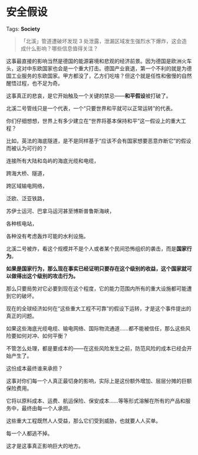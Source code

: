 # 安全假设

Tags: **Society**

> 「北溪」管道遭破坏发现 3 处泄露，泄漏区域发生强烈水下爆炸，这会造成什么影响？哪些信息值得关注？



这事最直接的影响当然是德国的能源窘境和悲观的经济前景。因为德国是欧洲火车头，这对中东欧国家也会是一个重大打击。德国产业衰退，第一个不利的就是为德国工业服务的东欧国家。甲方都没了，乙方们吃啥？但这个就是任性和傲慢的自然醒悟过程，也不足为奇。

这事真正的悲哀，是它开始触及一个关键的禁忌——**和平假设**被打破了。

北溪二号管线只是一个代表，一个“只要世界和平就可以正常运转”的代表。

你们仔细想想，世界上有多少建立在“世界将基本保持和平”这一假设上的重大工程？

比如，英法的海底隧道，是不是同样基于“应该不会有国家想要恶意炸断它”的假设而被认为可行的？

连接所有大陆和岛屿的海底光缆和电缆，

跨海大桥、隧道，

跨区域输电网络，

泛欧、泛亚铁路，

苏伊士运河、巴拿马运河甚至博斯普鲁斯海峡，

各种核电站，

各种没有考虑轰炸可能的水利设施。

  


北溪二号被炸，看这个规模并不是个人或者某个民间恐怖组织的袭击，而是**国家行为**。

**如果是国家行为，那么现在事实已经证明只要存在这个级别的收益，这个国家就可以做得出这个级别的攻击行为。**

那么只要局势对它必要到现在这个程度，它的能力范围内所有的重大设施都可能遭到它的破坏。

现在的全球经济如何在“这些重大工程不可靠”的假设下运转，才是这个事件提出的真正的问题。

如果这些海底光缆电缆、输电网络、国际物流通道……都不能被信任，那么这些风险要如何对冲、如何平衡？

不管怎么处理，都是要成本的——在这些风险发生之前，防范风险的成本已经会开始产生了。

这份成本最终谁来承担？

这事对你们每一个人真正最切身的影响，实际上是这份额外增加、层层分摊的巨额保险费用。

它将以原料成本、运费、航运保险、保安成本……等等形式溶解在所有的产品和服务中，最终由每一个人承担。

这些重大工程既然人人受益，那么它们受到威胁，也就要人人买单。

每一个人都逃不掉。

这才是这事真正影响巨大的地方。



